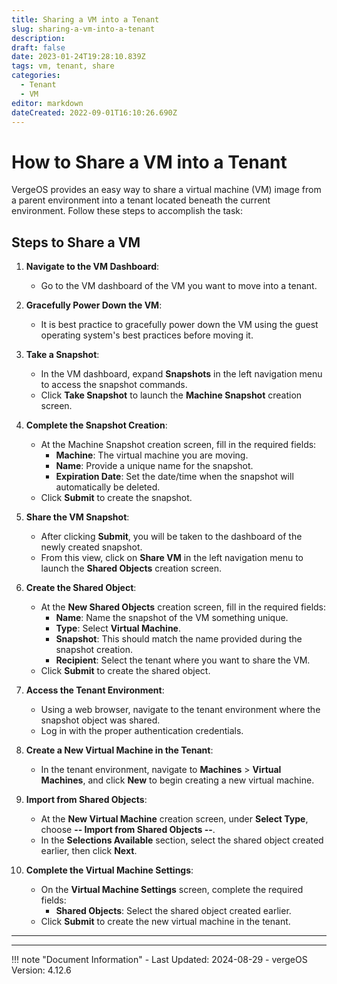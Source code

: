 ```yaml
---
title: Sharing a VM into a Tenant
slug: sharing-a-vm-into-a-tenant
description: 
draft: false
date: 2023-01-24T19:28:10.839Z
tags: vm, tenant, share
categories:
  - Tenant
  - VM
editor: markdown
dateCreated: 2022-09-01T16:10:26.690Z
---
```


# How to Share a VM into a Tenant

VergeOS provides an easy way to share a virtual machine (VM) image from a parent environment into a tenant located beneath the current environment. Follow these steps to accomplish the task:

## Steps to Share a VM

1. **Navigate to the VM Dashboard**:
   - Go to the VM dashboard of the VM you want to move into a tenant.

2. **Gracefully Power Down the VM**:
   - It is best practice to gracefully power down the VM using the guest operating system's best practices before moving it.

3. **Take a Snapshot**:
   - In the VM dashboard, expand **Snapshots** in the left navigation menu to access the snapshot commands.
   - Click **Take Snapshot** to launch the **Machine Snapshot** creation screen.
   
4. **Complete the Snapshot Creation**:
   - At the Machine Snapshot creation screen, fill in the required fields:
     - **Machine**: The virtual machine you are moving.
     - **Name**: Provide a unique name for the snapshot.
     - **Expiration Date**: Set the date/time when the snapshot will automatically be deleted.
   - Click **Submit** to create the snapshot.

5. **Share the VM Snapshot**:
   - After clicking **Submit**, you will be taken to the dashboard of the newly created snapshot.
   - From this view, click on **Share VM** in the left navigation menu to launch the **Shared Objects** creation screen.

6. **Create the Shared Object**:
   - At the **New Shared Objects** creation screen, fill in the required fields:
     - **Name**: Name the snapshot of the VM something unique.
     - **Type**: Select **Virtual Machine**.
     - **Snapshot**: This should match the name provided during the snapshot creation.
     - **Recipient**: Select the tenant where you want to share the VM.
   - Click **Submit** to create the shared object.

7. **Access the Tenant Environment**:
   - Using a web browser, navigate to the tenant environment where the snapshot object was shared.
   - Log in with the proper authentication credentials.

8. **Create a New Virtual Machine in the Tenant**:
   - In the tenant environment, navigate to **Machines** > **Virtual Machines**, and click **New** to begin creating a new virtual machine.

9. **Import from Shared Objects**:
   - At the **New Virtual Machine** creation screen, under **Select Type**, choose **-- Import from Shared Objects --**.
   - In the **Selections Available** section, select the shared object created earlier, then click **Next**.

10. **Complete the Virtual Machine Settings**:
    - On the **Virtual Machine Settings** screen, complete the required fields:
      - **Shared Objects**: Select the shared object created earlier.
    - Click **Submit** to create the new virtual machine in the tenant.

---
---

!!! note "Document Information"
    - Last Updated: 2024-08-29
    - vergeOS Version: 4.12.6
